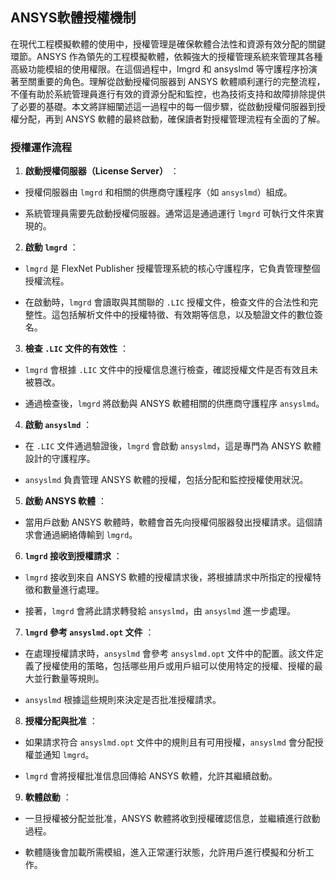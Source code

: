 ANSYS軟體授權機制
---
 在現代工程模擬軟體的使用中，授權管理是確保軟體合法性和資源有效分配的關鍵環節。ANSYS 作為領先的工程模擬軟體，依賴強大的授權管理系統來管理其各種高級功能模組的使用權限。在這個過程中，lmgrd 和 ansyslmd 等守護程序扮演著至關重要的角色。理解從啟動授權伺服器到 ANSYS 軟體順利運行的完整流程，不僅有助於系統管理員進行有效的資源分配和監控，也為技術支持和故障排除提供了必要的基礎。本文將詳細闡述這一過程中的每一個步驟，從啟動授權伺服器到授權分配，再到 ANSYS 軟體的最終啟動，確保讀者對授權管理流程有全面的了解。

### 授權運作流程

1. **啟動授權伺服器（License Server）** ： 
  - 授權伺服器由 `lmgrd` 和相關的供應商守護程序（如 `ansyslmd`）組成。
 
  - 系統管理員需要先啟動授權伺服器。通常這是通過運行 `lmgrd` 可執行文件來實現的。
 
2. **啟動 `lmgrd`** ： 
  - `lmgrd` 是 FlexNet Publisher 授權管理系統的核心守護程序，它負責管理整個授權流程。
 
  - 在啟動時，`lmgrd` 會讀取與其關聯的 `.LIC` 授權文件，檢查文件的合法性和完整性。這包括解析文件中的授權特徵、有效期等信息，以及驗證文件的數位簽名。
 
3. **檢查 `.LIC` 文件的有效性** ： 
  - `lmgrd` 會根據 `.LIC` 文件中的授權信息進行檢查，確認授權文件是否有效且未被篡改。
 
  - 通過檢查後，`lmgrd` 將啟動與 ANSYS 軟體相關的供應商守護程序 `ansyslmd`。
 
4. **啟動 `ansyslmd`** ： 
  - 在 `.LIC` 文件通過驗證後，`lmgrd` 會啟動 `ansyslmd`，這是專門為 ANSYS 軟體設計的守護程序。
 
  - `ansyslmd` 負責管理 ANSYS 軟體的授權，包括分配和監控授權使用狀況。
 
5. **啟動 ANSYS 軟體** ： 
  - 當用戶啟動 ANSYS 軟體時，軟體會首先向授權伺服器發出授權請求。這個請求會通過網絡傳輸到 `lmgrd`。
 
6. **`lmgrd` 接收到授權請求** ： 
  - `lmgrd` 接收到來自 ANSYS 軟體的授權請求後，將根據請求中所指定的授權特徵和數量進行處理。
 
  - 接著，`lmgrd` 會將此請求轉發給 `ansyslmd`，由 `ansyslmd` 進一步處理。
 
7. **`lmgrd` 參考 `ansyslmd.opt` 文件** ： 
  - 在處理授權請求時，`ansyslmd` 會參考 `ansyslmd.opt` 文件中的配置。該文件定義了授權使用的策略，包括哪些用戶或用戶組可以使用特定的授權、授權的最大並行數量等規則。
 
  - `ansyslmd` 根據這些規則來決定是否批准授權請求。
 
8. **授權分配與批准** ： 
  - 如果請求符合 `ansyslmd.opt` 文件中的規則且有可用授權，`ansyslmd` 會分配授權並通知 `lmgrd`。
 
  - `lmgrd` 會將授權批准信息回傳給 ANSYS 軟體，允許其繼續啟動。
 
9. **軟體啟動** ：
  - 一旦授權被分配並批准，ANSYS 軟體將收到授權確認信息，並繼續進行啟動過程。

  - 軟體隨後會加載所需模組，進入正常運行狀態，允許用戶進行模擬和分析工作。